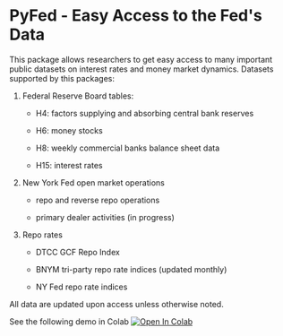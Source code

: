 # PyFed - Easy Access to the Fed's Data

This package allows researchers to get easy access to many important public datasets on interest rates and money market dynamics. Datasets supported by this packages:

1. Federal Reserve Board tables: 

    - H4: factors supplying and absorbing central bank reserves 

    - H6: money stocks 

    - H8: weekly commercial banks balance sheet data

    - H15: interest rates 

2. New York Fed open market operations

    - repo and reverse repo operations

    - primary dealer activities (in progress)

3. Repo rates

    - DTCC GCF Repo Index

    - BNYM tri-party repo rate indices (updated monthly)

    - NY Fed repo rate indices

All data are updated upon access unless otherwise noted.

See the following demo in Colab [![Open In Colab](https://colab.research.google.com/assets/colab-badge.svg)](https://colab.research.google.com/github/yj1990/PyFed/blob/master/demo.ipynb)

